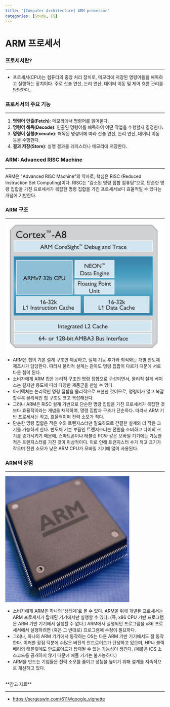 ```yaml
---
title: "[Computer Architecture] ARM processor"
categories: [Study, CS]
---
```


# ARM 프로세서

### 프로세서란?

---

- 프로세서(CPU)는 컴퓨터의 중앙 처리 장치로, 메모리에 저장된 명령어들을 해독하고 실행하는 장치이다. 주로 산술 연산, 논리 연산, 데이터 이동 및 제어 흐름 관리를 담당한다.

### 프로세서의 주요 기능

---

1. **명령어 인출(Fetch)**: 메모리에서 명령어를 읽어온다.
2. **명령어 해독(Decode)**: 인출된 명령어를 해독하여 어떤 작업을 수행할지 결정한다.
3. **명령어 실행(Execute)**: 해독된 명령어에 따라 산술 연산, 논리 연산, 데이터 이동 등을 수행한다.
4. **결과 저장(Store)**: 실행 결과를 레지스터나 메모리에 저장한다.

### ARM: Advanced RISC Machine

---

ARM은 "Advanced RISC Machine"의 약자로, 핵심은 RISC (Reduced Instruction Set Computing)이다. RISC는 "감소된 명령 집합 컴퓨팅"으로, 단순한 명령 집합을 가진 프로세서가 복잡한 명령 집합을 가진 프로세서보다 효율적일 수 있다는 개념에 기반한다.

### ARM 구조

---

![이미지](/assets/img/study/cs/computer_architecture/arm_processor(1).png)

- ARM은 칩의 기본 설계 구조만 제공하고, 실제 기능 추가와 최적화는 개별 반도체 제조사가 담당한다. 따라서 물리적 설계는 같아도 명령 집합이 다르기 때문에 서로 다른 칩이 된다.
- 소비자에게 ARM 칩은 논리적 구조인 명령 집합으로 구성되면서,  물리적 설계 베이스는 같지만 용도에 따라 다양한 제품군을 만날 수 있다.
- 아키텍처는 논리적인 명령 집합을 물리적으로 표현한 것이므로, 명령어가 많고 복잡할수록 물리적인 칩 구조도 크고 복잡해진다.
- 그러나 ARM은 RISC 설계 기반으로 단순한 명령 집합을 가진 프로세서가 복잡한 것보다 효율적이라는 개념을 채택하여, 명령 집합과 구조가 단순하다. 따라서 ARM 기반 프로세서는 작고, 효율적이며 전력 소모가 적다.
- 단순한 명령 집합은 적은 수의 트랜지스터만 필요하므로 간결한 설계와 더 작은 크기를 가능하게 한다. 반도체 기본 부품인 트랜지스터는 전원을 소비하고 다이의 크기를 증가시키기 때문에, 스마트폰이나 태블릿 PC와 같은 모바일 기기에는 가능한 적은 트랜지스터를 가진 것이 이상적이다. 이로 인해 트랜지스터 수가 적고 크기가 작으며 전원 소모가 낮은 ARM CPU가 모바일 기기에 많이 사용된다.

### ARM의 장점

---

![이미지](/assets/img/study/cs/computer_architecture/arm_processor(2).png)

- 소비자에게 ARM은 하나의 '생태계'로 볼 수 있다. ARM을 위해 개발된 프로세서는 ARM 프로세서가 탑재된 기기에서만 실행할 수 있다. (즉, x86 CPU 기반 프로그램은 ARM 기반 기기에서 실행할 수 없다.) ARM에서 실행되던 프로그램을 x86 프로세서에서 실행하려면 (혹은 그 반대로) 프로그램에 수정이 필요하다.
- 그러나, 하나의 ARM 기기에서 동작하는 OS는 다른 ARM 기반 기기에서도 잘 동작한다. 이러한 장점 덕분에 수많은 버전의 안드로이드가 탄생하고 있으며, HP나 블랙베리의 태블릿에도 안드로이드가 탑재될 수 있는 가능성이 생긴다. (애플은 iOS 소스코드를 공개하지 않기 때문에 애플 기기는 불가능하다.)
- ARM을 만드는 기업들은 전력 소모를 줄이고 성능을 높이기 위해 설계를 지속적으로 개선하고 있다.


<br>
**참고 자료**

---

- <https://sergeswin.com/611/#google_vignette>